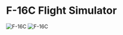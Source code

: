 # F-16C Flight Simulator

![F-16C](resources/screenshots/images/F-16C-2.png)
![F-16C](resources/screenshots/images/F-16C-1.png)